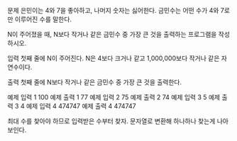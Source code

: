 문제
은민이는 4와 7을 좋아하고, 나머지 숫자는 싫어한다. 금민수는 어떤 수가 4와 7로만 이루어진 수를 말한다.

N이 주어졌을 때, N보다 작거나 같은 금민수 중 가장 큰 것을 출력하는 프로그램을 작성하시오.

입력
첫째 줄에 N이 주어진다. N은 4보다 크거나 같고 1,000,000보다 작거나 같은 자연수이다.

출력
첫째 줄에 N보다 작거나 같은 금민수 중 가장 큰 것을 출력한다.

예제 입력 1
100
예제 출력 1
77
예제 입력 2
75
예제 출력 2
74
예제 입력 3
5
예제 출력 3
4
예제 입력 4
474747
예제 출력 4
474747

최대 수를 찾아야 하므로 입력받은 수부터 찾자.
문자열로 변환해 하나하나 찾는게 나아보인다.
